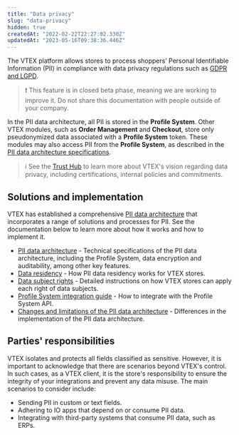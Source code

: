 ```yaml
---
title: "Data privacy"
slug: "data-privacy"
hidden: true
createdAt: "2022-02-22T22:27:02.330Z"
updatedAt: "2023-05-16T09:38:36.446Z"
---
```

The VTEX platform allows stores to process shoppers’ Personal Identifiable Information (PII) in compliance with data privacy regulations such as [GDPR and LGPD](https://vtex.com/us-en/privacy-and-agreements/vtex-commitment/).

>❗ This feature is in closed beta phase, meaning we are working to improve it. Do not share this documentation with people outside of your company.

In the PII data architecture, all PII is stored in the **Profile System**. Other VTEX modules, such as **Order Management** and **Checkout**, store only pseudonymized data associated with a **Profile System** token. These modules may also access PII from the **Profile System**, as described in the [PII data architecture specifications](https://developers.vtex.com/docs/guides/pii-data-architecture-specifications).

>ℹ️ See the [Trust Hub](https://vtex.com/us-en/trust/) to learn more about VTEX's vision regarding data privacy, including certifications, internal policies and commitments.

## Solutions and implementation

VTEX has established a comprehensive [PII data architecture](https://developers.vtex.com/docs/guides/pii-data-architecture) that incorporates a range of solutions and processes for PII. See the documentation below to learn more about how it works and how to implement it.

- [PII data architecture](https://developers.vtex.com/docs/guides/pii-data-architecture-specifications) - Technical specifications of the PII data architecture, including the Profile System, data encryption and auditability, among other key features.
- [Data residency](https://developers.vtex.com/docs/guides/data-residency) - How PII data residency works for VTEX stores.
- [Data subject rights](https://help.vtex.com/tutorial/data-subject-rights--6imchxTx09icupKMbzHVIM) - Detailed instructions on how VTEX stores can apply each right of data subjects.
- [Profile System integration guide](https://developers.vtex.com/docs/guides/profile-system) - How to integrate with the Profile System API.
- [Changes and limitations of the PII data architecture](https://developers.vtex.com/docs/guides/changes-and-limitations-pii-data-architecture) - Differences in the implementation of the PII data architecture.

## Parties' responsibilities

VTEX isolates and protects all fields classified as sensitive. However, it is important to acknowledge that there are scenarios beyond VTEX's control. In such cases, as a VTEX client, it is the store's responsibility to ensure the integrity of your integrations and prevent any data misuse. The main scenarios to consider include:

- Sending PII in custom or text fields.
- Adhering to IO apps that depend on or consume PII data.
- Integrating with third-party systems that consume PII data, such as ERPs.
